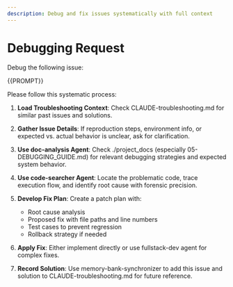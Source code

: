 ```yaml
---
description: Debug and fix issues systematically with full context
---
```


# Debugging Request

Debug the following issue:

{{PROMPT}}

Please follow this systematic process:

1. **Load Troubleshooting Context**: Check CLAUDE-troubleshooting.md for similar past issues and solutions.

2. **Gather Issue Details**: If reproduction steps, environment info, or expected vs. actual behavior is unclear, ask for clarification.

3. **Use doc-analysis Agent**: Check ./project_docs (especially 05-DEBUGGING_GUIDE.md) for relevant debugging strategies and expected system behavior.

4. **Use code-searcher Agent**: Locate the problematic code, trace execution flow, and identify root cause with forensic precision.

5. **Develop Fix Plan**: Create a patch plan with:
   - Root cause analysis
   - Proposed fix with file paths and line numbers
   - Test cases to prevent regression
   - Rollback strategy if needed

6. **Apply Fix**: Either implement directly or use fullstack-dev agent for complex fixes.

7. **Record Solution**: Use memory-bank-synchronizer to add this issue and solution to CLAUDE-troubleshooting.md for future reference.
